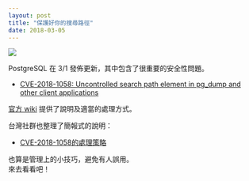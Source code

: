 ```yaml
---
layout: post
title: "保護好你的搜尋路徑"
date: 2018-03-05
---
```

![](https://github.com/pgsql-tw/island/blob/master/assets/posts/Hacker-512.png?raw=true)

PostgreSQL 在 3/1 發佈更新，其中包含了很重要的安全性問題。
- [CVE-2018-1058: Uncontrolled search path element in pg_dump and other client applications](https://cve.mitre.org/cgi-bin/cvename.cgi?name=CVE-2018-1058)

[官方 wiki](https://wiki.postgresql.org/wiki/A_Guide_to_CVE-2018-1058:_Protect_Your_Search_Path) 提供了說明及適當的處理方式。

台灣社群也整理了簡報式的說明：
- [CVE-2018-1058的處理策略](https://gitpitch.com/pgsql-tw/island?p=CVE-2018-1058)

也算是管理上的小技巧，避免有人誤用。<br/>
來去看看吧！
